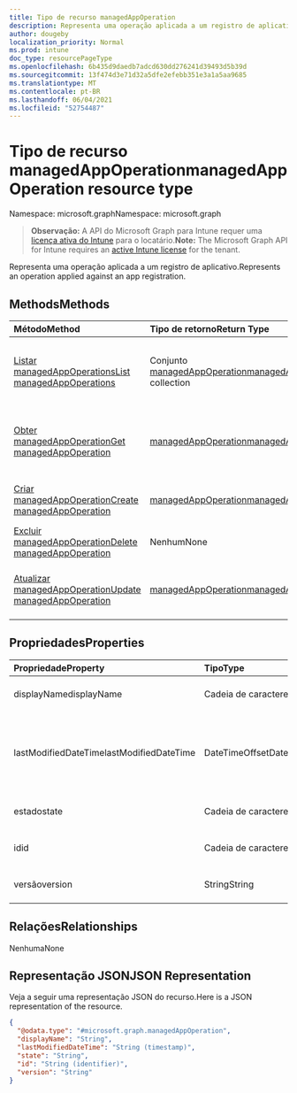 ```yaml
---
title: Tipo de recurso managedAppOperation
description: Representa uma operação aplicada a um registro de aplicativo.
author: dougeby
localization_priority: Normal
ms.prod: intune
doc_type: resourcePageType
ms.openlocfilehash: 6b435d9daedb7adcd630dd276241d39493d5b39d
ms.sourcegitcommit: 13f474d3e71d32a5dfe2efebb351e3a1a5aa9685
ms.translationtype: MT
ms.contentlocale: pt-BR
ms.lasthandoff: 06/04/2021
ms.locfileid: "52754487"
---
```

# <a name="managedappoperation-resource-type"></a><span data-ttu-id="8dc3d-103">Tipo de recurso managedAppOperation</span><span class="sxs-lookup"><span data-stu-id="8dc3d-103">managedAppOperation resource type</span></span>

<span data-ttu-id="8dc3d-104">Namespace: microsoft.graph</span><span class="sxs-lookup"><span data-stu-id="8dc3d-104">Namespace: microsoft.graph</span></span>

> <span data-ttu-id="8dc3d-105">**Observação:** A API do Microsoft Graph para Intune requer uma [licença ativa do Intune](https://go.microsoft.com/fwlink/?linkid=839381) para o locatário.</span><span class="sxs-lookup"><span data-stu-id="8dc3d-105">**Note:** The Microsoft Graph API for Intune requires an [active Intune license](https://go.microsoft.com/fwlink/?linkid=839381) for the tenant.</span></span>

<span data-ttu-id="8dc3d-106">Representa uma operação aplicada a um registro de aplicativo.</span><span class="sxs-lookup"><span data-stu-id="8dc3d-106">Represents an operation applied against an app registration.</span></span>

## <a name="methods"></a><span data-ttu-id="8dc3d-107">Methods</span><span class="sxs-lookup"><span data-stu-id="8dc3d-107">Methods</span></span>
|<span data-ttu-id="8dc3d-108">Método</span><span class="sxs-lookup"><span data-stu-id="8dc3d-108">Method</span></span>|<span data-ttu-id="8dc3d-109">Tipo de retorno</span><span class="sxs-lookup"><span data-stu-id="8dc3d-109">Return Type</span></span>|<span data-ttu-id="8dc3d-110">Descrição</span><span class="sxs-lookup"><span data-stu-id="8dc3d-110">Description</span></span>|
|:---|:---|:---|
|[<span data-ttu-id="8dc3d-111">Listar managedAppOperations</span><span class="sxs-lookup"><span data-stu-id="8dc3d-111">List managedAppOperations</span></span>](../api/intune-mam-managedappoperation-list.md)|<span data-ttu-id="8dc3d-112">Conjunto [managedAppOperation](../resources/intune-mam-managedappoperation.md)</span><span class="sxs-lookup"><span data-stu-id="8dc3d-112">[managedAppOperation](../resources/intune-mam-managedappoperation.md) collection</span></span>|<span data-ttu-id="8dc3d-113">Listar propriedades e relações de objetos de [managedAppOperation](../resources/intune-mam-managedappoperation.md).</span><span class="sxs-lookup"><span data-stu-id="8dc3d-113">List properties and relationships of the [managedAppOperation](../resources/intune-mam-managedappoperation.md) objects.</span></span>|
|[<span data-ttu-id="8dc3d-114">Obter managedAppOperation</span><span class="sxs-lookup"><span data-stu-id="8dc3d-114">Get managedAppOperation</span></span>](../api/intune-mam-managedappoperation-get.md)|[<span data-ttu-id="8dc3d-115">managedAppOperation</span><span class="sxs-lookup"><span data-stu-id="8dc3d-115">managedAppOperation</span></span>](../resources/intune-mam-managedappoperation.md)|<span data-ttu-id="8dc3d-116">Ler propriedades e relações de objetos de [managedAppOperation](../resources/intune-mam-managedappoperation.md).</span><span class="sxs-lookup"><span data-stu-id="8dc3d-116">Read properties and relationships of the [managedAppOperation](../resources/intune-mam-managedappoperation.md) object.</span></span>|
|[<span data-ttu-id="8dc3d-117">Criar managedAppOperation</span><span class="sxs-lookup"><span data-stu-id="8dc3d-117">Create managedAppOperation</span></span>](../api/intune-mam-managedappoperation-create.md)|[<span data-ttu-id="8dc3d-118">managedAppOperation</span><span class="sxs-lookup"><span data-stu-id="8dc3d-118">managedAppOperation</span></span>](../resources/intune-mam-managedappoperation.md)|<span data-ttu-id="8dc3d-119">Criar um novo objeto de[managedAppOperation](../resources/intune-mam-managedappoperation.md).</span><span class="sxs-lookup"><span data-stu-id="8dc3d-119">Create a new [managedAppOperation](../resources/intune-mam-managedappoperation.md) object.</span></span>|
|[<span data-ttu-id="8dc3d-120">Excluir managedAppOperation</span><span class="sxs-lookup"><span data-stu-id="8dc3d-120">Delete managedAppOperation</span></span>](../api/intune-mam-managedappoperation-delete.md)|<span data-ttu-id="8dc3d-121">Nenhum</span><span class="sxs-lookup"><span data-stu-id="8dc3d-121">None</span></span>|<span data-ttu-id="8dc3d-122">Excluir [managedAppOperation](../resources/intune-mam-managedappoperation.md).</span><span class="sxs-lookup"><span data-stu-id="8dc3d-122">Deletes a [managedAppOperation](../resources/intune-mam-managedappoperation.md).</span></span>|
|[<span data-ttu-id="8dc3d-123">Atualizar managedAppOperation</span><span class="sxs-lookup"><span data-stu-id="8dc3d-123">Update managedAppOperation</span></span>](../api/intune-mam-managedappoperation-update.md)|[<span data-ttu-id="8dc3d-124">managedAppOperation</span><span class="sxs-lookup"><span data-stu-id="8dc3d-124">managedAppOperation</span></span>](../resources/intune-mam-managedappoperation.md)|<span data-ttu-id="8dc3d-125">Atualizar as propriedades de um objeto de [managedAppOperation](../resources/intune-mam-managedappoperation.md).</span><span class="sxs-lookup"><span data-stu-id="8dc3d-125">Update the properties of a [managedAppOperation](../resources/intune-mam-managedappoperation.md) object.</span></span>|

## <a name="properties"></a><span data-ttu-id="8dc3d-126">Propriedades</span><span class="sxs-lookup"><span data-stu-id="8dc3d-126">Properties</span></span>
|<span data-ttu-id="8dc3d-127">Propriedade</span><span class="sxs-lookup"><span data-stu-id="8dc3d-127">Property</span></span>|<span data-ttu-id="8dc3d-128">Tipo</span><span class="sxs-lookup"><span data-stu-id="8dc3d-128">Type</span></span>|<span data-ttu-id="8dc3d-129">Descrição</span><span class="sxs-lookup"><span data-stu-id="8dc3d-129">Description</span></span>|
|:---|:---|:---|
|<span data-ttu-id="8dc3d-130">displayName</span><span class="sxs-lookup"><span data-stu-id="8dc3d-130">displayName</span></span>|<span data-ttu-id="8dc3d-131">Cadeia de caracteres</span><span class="sxs-lookup"><span data-stu-id="8dc3d-131">String</span></span>|<span data-ttu-id="8dc3d-132">O nome da operação.</span><span class="sxs-lookup"><span data-stu-id="8dc3d-132">The operation name.</span></span>|
|<span data-ttu-id="8dc3d-133">lastModifiedDateTime</span><span class="sxs-lookup"><span data-stu-id="8dc3d-133">lastModifiedDateTime</span></span>|<span data-ttu-id="8dc3d-134">DateTimeOffset</span><span class="sxs-lookup"><span data-stu-id="8dc3d-134">DateTimeOffset</span></span>|<span data-ttu-id="8dc3d-135">Última vez em que a operação de aplicativo foi modificada.</span><span class="sxs-lookup"><span data-stu-id="8dc3d-135">The last time the app operation was modified.</span></span>|
|<span data-ttu-id="8dc3d-136">estado</span><span class="sxs-lookup"><span data-stu-id="8dc3d-136">state</span></span>|<span data-ttu-id="8dc3d-137">Cadeia de caracteres</span><span class="sxs-lookup"><span data-stu-id="8dc3d-137">String</span></span>|<span data-ttu-id="8dc3d-138">O estado atual da operação</span><span class="sxs-lookup"><span data-stu-id="8dc3d-138">The current state of the operation</span></span>|
|<span data-ttu-id="8dc3d-139">id</span><span class="sxs-lookup"><span data-stu-id="8dc3d-139">id</span></span>|<span data-ttu-id="8dc3d-140">Cadeia de caracteres</span><span class="sxs-lookup"><span data-stu-id="8dc3d-140">String</span></span>|<span data-ttu-id="8dc3d-141">Chave da entidade.</span><span class="sxs-lookup"><span data-stu-id="8dc3d-141">Key of the entity.</span></span>|
|<span data-ttu-id="8dc3d-142">versão</span><span class="sxs-lookup"><span data-stu-id="8dc3d-142">version</span></span>|<span data-ttu-id="8dc3d-143">String</span><span class="sxs-lookup"><span data-stu-id="8dc3d-143">String</span></span>|<span data-ttu-id="8dc3d-144">Versão da entidade.</span><span class="sxs-lookup"><span data-stu-id="8dc3d-144">Version of the entity.</span></span>|

## <a name="relationships"></a><span data-ttu-id="8dc3d-145">Relações</span><span class="sxs-lookup"><span data-stu-id="8dc3d-145">Relationships</span></span>
<span data-ttu-id="8dc3d-146">Nenhuma</span><span class="sxs-lookup"><span data-stu-id="8dc3d-146">None</span></span>

## <a name="json-representation"></a><span data-ttu-id="8dc3d-147">Representação JSON</span><span class="sxs-lookup"><span data-stu-id="8dc3d-147">JSON Representation</span></span>
<span data-ttu-id="8dc3d-148">Veja a seguir uma representação JSON do recurso.</span><span class="sxs-lookup"><span data-stu-id="8dc3d-148">Here is a JSON representation of the resource.</span></span>
<!-- {
  "blockType": "resource",
  "keyProperty": "id",
  "@odata.type": "microsoft.graph.managedAppOperation"
}
-->
``` json
{
  "@odata.type": "#microsoft.graph.managedAppOperation",
  "displayName": "String",
  "lastModifiedDateTime": "String (timestamp)",
  "state": "String",
  "id": "String (identifier)",
  "version": "String"
}
```




